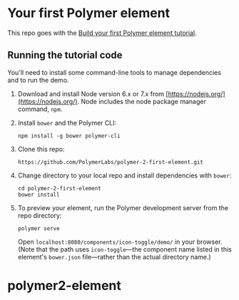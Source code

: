 # Your first Polymer element

This repo goes with the [Build your first Polymer element tutorial](https://www.polymer-project.org/2.0/start/first-element/intro).

## Running the tutorial code

You'll need to install some command-line tools to manage dependencies and to run the demo.

1.  Download and install Node version 6.x or 7.x from [https://nodejs.org/](https://nodejs.org/). Node includes the node package manager command, `npm`.

2.  Install `bower` and the Polymer CLI:

        npm install -g bower polymer-cli

3.  Clone this repo:

        https://github.com/PolymerLabs/polymer-2-first-element.git
        
4.  Change directory to your local repo and install dependencies with `bower`:

        cd polymer-2-first-element
        bower install
        
5.  To preview your element, run the Polymer development server from the repo directory:

        polymer serve
        
    Open `localhost:8080/components/icon-toggle/demo/` in your browser. (Note that the path uses `icon-toggle`—the 
    component name listed in this element's `bower.json` file—rather than the actual directory name.) 
# polymer2-element
